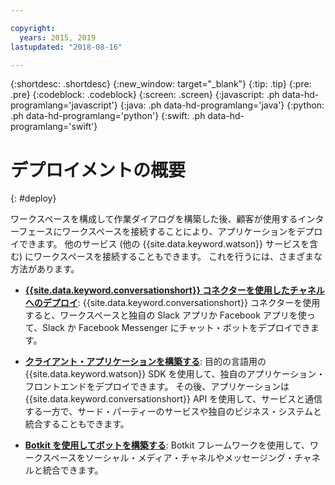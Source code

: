```yaml
---

copyright:
  years: 2015, 2019
lastupdated: "2018-08-16"

---
```


{:shortdesc: .shortdesc}
{:new_window: target="_blank"}
{:tip: .tip}
{:pre: .pre}
{:codeblock: .codeblock}
{:screen: .screen}
{:javascript: .ph data-hd-programlang='javascript'}
{:java: .ph data-hd-programlang='java'}
{:python: .ph data-hd-programlang='python'}
{:swift: .ph data-hd-programlang='swift'}

# デプロイメントの概要
{: #deploy}

ワークスペースを構成して作業ダイアログを構築した後、顧客が使用するインターフェースにワークスペースを接続することにより、アプリケーションをデプロイできます。 他のサービス (他の {{site.data.keyword.watson}} サービスを含む) にワークスペースを接続することもできます。 これを行うには、さまざまな方法があります。

- [**{{site.data.keyword.conversationshort}} コネクターを使用したチャネルへのデプロイ**](conversation-connector.html): {{site.data.keyword.conversationshort}} コネクターを使用すると、ワークスペースと独自の Slack アプリか Facebook アプリを使って、Slack か Facebook Messenger にチャット・ボットをデプロイできます。

- [**クライアント・アプリケーションを構築する**](develop-app.html): 目的の言語用の {{site.data.keyword.watson}} SDK を使用して、独自のアプリケーション・フロントエンドをデプロイできます。 その後、アプリケーションは {{site.data.keyword.conversationshort}} API を使用して、サービスと通信する一方で、サード・パーティーのサービスや独自のビジネス・システムと統合することもできます。

- [**Botkit を使用してボットを構築する**](integrations.html): Botkit フレームワークを使用して、ワークスペースをソーシャル・メディア・チャネルやメッセージング・チャネルと統合できます。
